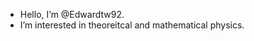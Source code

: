 - Hello, I’m @Edwardtw92.
- I’m interested in theoreitcal and mathematical physics.

<!---
Edwardtw92/Edwardtw92 is a ✨ special ✨ repository because its `README.md` (this file) appears on your GitHub profile.
You can click the Preview link to take a look at your changes.
--->
